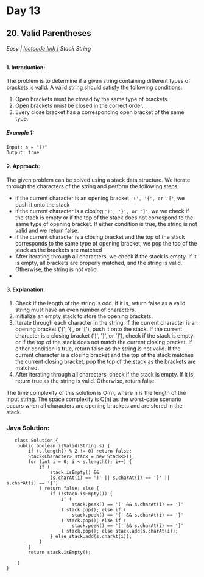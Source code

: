 # Day 13
## 20. Valid Parentheses

 

###### Easy  | <a href="https://leetcode.com/problems/valid-parentheses/description/">leetcode link </a> | Stack String  



#### 1. Introduction:

The problem is to determine if a given string containing different types of brackets is valid. A valid string should satisfy the following conditions:

1. Open brackets must be closed by the same type of brackets.
2. Open brackets must be closed in the correct order.
3. Every close bracket has a corresponding open bracket of the same type.

##### Example 1:
````
Input: s = "()"
Output: true

````

#### 2. Approach:
The given problem can be solved using a stack data structure. We iterate through the characters of the string and perform the following steps:
- if the current character is an opening bracket ```'(', '{', or '['```, we push it onto the stack
- if the current character is a closing ```')', '}', or ']'```, we we check if the stack is empty or if the top of the stack does not correspond to the same type of opening bracket. If either condition is true, the string is not valid and we return false.
- if the current character is a closing bracket and the top of the stack corresponds to the same type of opening bracket, we pop the top of the stack as the brackets are matched
- After iterating through all characters, we check if the stack is empty. If it is empty, all brackets are properly matched, and the string is valid. Otherwise, the string is not valid.
- 
#### 3. Explanation:

1. Check if the length of the string is odd. If it is, return false as a valid string must have an even number of characters.
2. Initialize an empty stack to store the opening brackets.
3. Iterate through each character in the string:
    If the current character is an opening bracket ('(', '{', or '['), push it onto the stack.
    If the current character is a closing bracket (')', '}', or ']'), check if the stack is empty or if the top of the stack does not match the current closing bracket. If either condition is true, return false as the string is not valid.
    If the current character is a closing bracket and the top of the stack matches the current closing bracket, pop the top of the stack as the brackets are matched.
4. After iterating through all characters, check if the stack is empty. If it is, return true as the string is valid. Otherwise, return false.

The time complexity of this solution is O(n), where n is the length of the input string.
The space complexity is O(n) as the worst-case scenario occurs when all characters are opening brackets and are stored in the stack.


### Java Solution:
````
   class Solution {
    public boolean isValid(String s) {
        if (s.length() % 2 != 0) return false;
        Stack<Character> stack = new Stack<>();
        for (int i = 0; i < s.length(); i++) {
            if (
                stack.isEmpty() &&
                (s.charAt(i) == ')' || s.charAt(i) == '}' || s.charAt(i) == ']')
            ) return false; else {
                if (!stack.isEmpty()) {
                    if (
                        stack.peek() == '(' && s.charAt(i) == ')'
                    ) stack.pop(); else if (
                        stack.peek() == '{' && s.charAt(i) == '}'
                    ) stack.pop(); else if (
                        stack.peek() == '[' && s.charAt(i) == ']'
                    ) stack.pop(); else stack.add(s.charAt(i));
                } else stack.add(s.charAt(i));
            }
        }
        return stack.isEmpty();
        
    }
}
````

